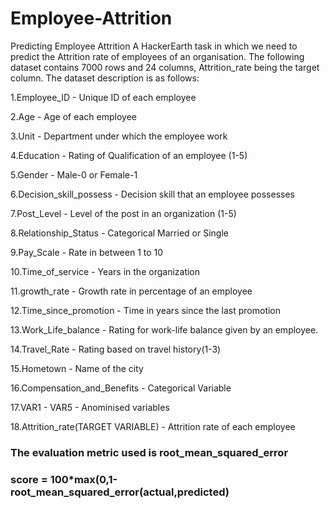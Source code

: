 # Employee-Attrition
Predicting Employee Attrition 
A HackerEarth task in which we need to predict the Attrition rate of employees of an organisation.
The following dataset contains 7000 rows and 24 columns, Attrition_rate being the target column.
The dataset description is as follows:


1.Employee_ID - Unique ID of each employee

2.Age -	Age of each employee

3.Unit - Department under which the employee work

4.Education -	Rating of Qualification of an employee (1-5)

5.Gender -	Male-0 or Female-1

6.Decision_skill_possess -	Decision skill that an employee possesses

7.Post_Level -	Level of the post in an organization (1-5)

8.Relationship_Status -	Categorical Married or Single 

9.Pay_Scale -	Rate in between 1 to 10

10.Time_of_service -	Years in the organization

11.growth_rate -	Growth rate in percentage of an employee

12.Time_since_promotion -	Time in years since the last promotion

13.Work_Life_balance -	Rating for work-life balance given by an employee.

14.Travel_Rate -	Rating based on travel history(1-3)

15.Hometown -	Name of the city

16.Compensation_and_Benefits -	Categorical Variable

17.VAR1 - VAR5 -	Anominised variables

18.Attrition_rate(TARGET VARIABLE) -	Attrition rate of each employee

### The evaluation metric used is root_mean_squared_error
### score = 100*max(0,1-root_mean_squared_error(actual,predicted)
